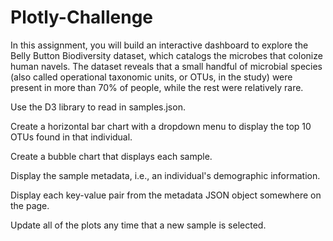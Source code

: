 # Plotly-Challenge


In this assignment, you will build an interactive dashboard to explore the Belly Button Biodiversity dataset, which catalogs the microbes that colonize human navels.
The dataset reveals that a small handful of microbial species (also called operational taxonomic units, or OTUs, in the study) were present in more than 70% of people, while the rest were relatively rare.


Use the D3 library to read in samples.json.


Create a horizontal bar chart with a dropdown menu to display the top 10 OTUs found in that individual.


Create a bubble chart that displays each sample.


Display the sample metadata, i.e., an individual's demographic information.


Display each key-value pair from the metadata JSON object somewhere on the page.


Update all of the plots any time that a new sample is selected.
